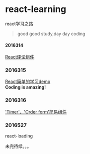 # react-learning
react学习之路
>good good study,day day coding

#### 2016314
[React评论组件](https://github.com/stephenLYao/react-learning/tree/master/2016314)

### 2016315
[React简单的学习demo](https://github.com/stephenLYao/react-learning/tree/master/2016315)  
<b>Coding is amazing!</b>

### 2016316
['Timer'、'Order form'简易组件](https://github.com/stephenLYao/react-learning/tree/master/2016316)

### 2016527
react-loading

未完待续。。。
